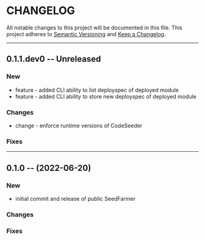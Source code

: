 # CHANGELOG

All notable changes to this project will be documented in this file.
This project adheres to [Semantic Versioning](http://semver.org/) and [Keep a Changelog](http://keepachangelog.com/).






---
## 0.1.1.dev0 -- Unreleased

### New
 - feature - added CLI ability to list deployspec of deployed module
 - feature - added CLI ability to store new deployspec of deployed module

### Changes
- change - enforce runtime versions of CodeSeeder

### Fixes

---
## 0.1.0 -- (2022-06-20)


### New
* initial commit and release of public SeedFarmer

### Changes

### Fixes

